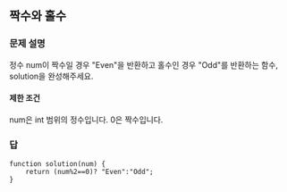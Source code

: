 ## 짝수와 홀수

### 문제 설명

정수 num이 짝수일 경우 "Even"을 반환하고 홀수인 경우 "Odd"를 반환하는 함수, solution을 완성해주세요.

#### 제한 조건

num은 int 범위의 정수입니다.
0은 짝수입니다.

### 답

```
function solution(num) {
    return (num%2==0)? "Even":"Odd";
}
```

